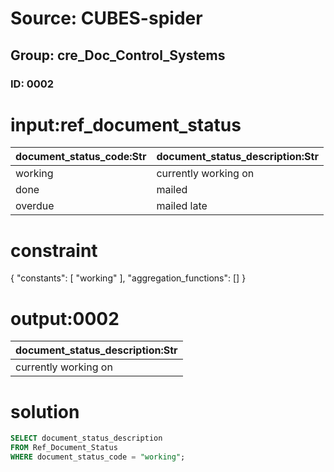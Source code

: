 # Source: CUBES-spider
## Group: cre_Doc_Control_Systems
### ID: 0002

# input:ref_document_status

| document_status_code:Str | document_status_description:Str |
|---|---|
| working | currently working on |
| done | mailed |
| overdue | mailed late |

# constraint

{
  "constants": [
    "working"
  ],
  "aggregation_functions": []
}

# output:0002

| document_status_description:Str |
|---|
| currently working on |

# solution

```sql
SELECT document_status_description
FROM Ref_Document_Status
WHERE document_status_code = "working";
```
